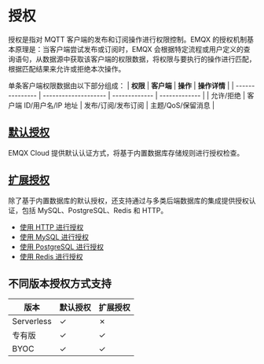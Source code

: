 # 授权

授权是指对 MQTT 客户端的发布和订阅操作进行权限控制。EMQX 的授权机制基本原理是：当客户端尝试发布或订阅时，EMQX 会根据特定流程或用户定义的查询语句，从数据源中获取该客户端的权限数据，将权限与要执行的操作进行匹配，根据匹配结果来允许或拒绝本次操作。

单条客户端权限数据由以下部分组成：
| **权限**        | **客户端** | **操作**  | **操作详情** |
| --------------- | -------------------- | ------------- | ------------- |
| 允许/拒绝 |  客户端 ID/用户名/IP 地址   | 发布/订阅/发布订阅   | 主题/QoS/保留消息    |

## [默认授权](./default_auth.md)

EMQX Cloud 提供默认认证方式，将基于内置数据库存储规则进行授权检查。

## [扩展授权](./custom_auth.md)
除了基于内置数据库的默认授权，还支持通过与多类后端数据库的集成提供授权认证，包括 MySQL、PostgreSQL、Redis 和 HTTP。

- [使用 HTTP 进行授权](./http_auth.md)
- [使用 MySQL 进行授权](./mysql_auth.md)
- [使用 PostgreSQL 进行授权](./pgsql_auth.md)
- [使用 Redis 进行授权](./redis_auth.md)

## 不同版本授权方式支持

| **版本**        | **默认授权** | **扩展授权**  |
| --------------- | -------------------- | ------------------------------ |
| Serverless |  ✓   | ✗         
| 专有版 | ✓     |  ✓    | 
| BYOC | ✓     |  ✓    | 